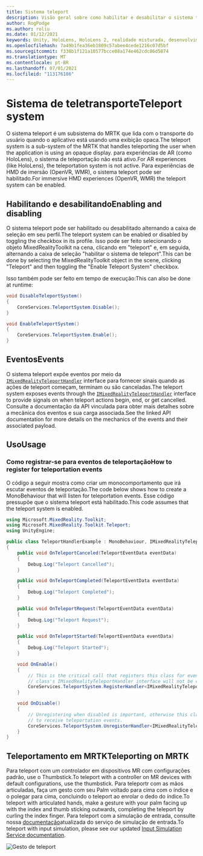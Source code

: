 ```yaml
---
title: Sistema teleport
description: Visão geral sobre como habilitar e desabilitar o sistema teleport no MRTK
author: RogPodge
ms.author: roliu
ms.date: 01/12/2021
keywords: Unity, HoloLens, HoloLens 2, realidade misturada, desenvolvimento, MRTK, sistema Teleport,
ms.openlocfilehash: 7a49b1fea36eb1809c57abee4cede1216c07d5bf
ms.sourcegitcommit: f338b1f121a10577bcce08a174e462cdc86d5874
ms.translationtype: MT
ms.contentlocale: pt-BR
ms.lasthandoff: 07/01/2021
ms.locfileid: "113176186"
---
```

# <a name="teleport-system"></a><span data-ttu-id="23894-104">Sistema de teletransporte</span><span class="sxs-lookup"><span data-stu-id="23894-104">Teleport system</span></span>

<span data-ttu-id="23894-105">O sistema teleport é um subsistema do MRTK que lida com o transporte do usuário quando o aplicativo está usando uma exibição opaca.</span><span class="sxs-lookup"><span data-stu-id="23894-105">The teleport system is a sub-system of the MRTK that handles teleporting the user when the application is using an opaque display.</span></span> <span data-ttu-id="23894-106">para experiências de AR (como HoloLens), o sistema de teleportação não está ativo.</span><span class="sxs-lookup"><span data-stu-id="23894-106">For AR experiences (like HoloLens), the teleportation system is not active.</span></span> <span data-ttu-id="23894-107">Para experiências de HMD de imersão (OpenVR, WMR), o sistema teleport pode ser habilitado.</span><span class="sxs-lookup"><span data-stu-id="23894-107">For immersive HMD experiences (OpenVR, WMR) the teleport system can be enabled.</span></span>

## <a name="enabling-and-disabling"></a><span data-ttu-id="23894-108">Habilitando e desabilitando</span><span class="sxs-lookup"><span data-stu-id="23894-108">Enabling and disabling</span></span>

<span data-ttu-id="23894-109">O sistema teleport pode ser habilitado ou desabilitado alternando a caixa de seleção em seu perfil.</span><span class="sxs-lookup"><span data-stu-id="23894-109">The teleport system can be enabled or disabled by toggling the checkbox in its profile.</span></span>
<span data-ttu-id="23894-110">Isso pode ser feito selecionando o objeto MixedRealityToolkit na cena, clicando em "teleport" e, em seguida, alternando a caixa de seleção "habilitar o sistema de teleport".</span><span class="sxs-lookup"><span data-stu-id="23894-110">This can be done by selecting the MixedRealityToolkit object in the scene, clicking "Teleport" and then toggling the "Enable Teleport System" checkbox.</span></span>

<span data-ttu-id="23894-111">Isso também pode ser feito em tempo de execução:</span><span class="sxs-lookup"><span data-stu-id="23894-111">This can also be done at runtime:</span></span>

```c#
void DisableTeleportSystem()
{
    CoreServices.TeleportSystem.Disable();
}

void EnableTeleportSystem()
{
    CoreServices.TeleportSystem.Enable();
}
```

## <a name="events"></a><span data-ttu-id="23894-112">Eventos</span><span class="sxs-lookup"><span data-stu-id="23894-112">Events</span></span>

<span data-ttu-id="23894-113">O sistema teleport expõe eventos por meio da [`IMixedRealityTeleportHandler`](xref:Microsoft.MixedReality.Toolkit.Teleport.IMixedRealityTeleportHandler) interface para fornecer sinais quando as ações de teleport começam, terminam ou são canceladas.</span><span class="sxs-lookup"><span data-stu-id="23894-113">The teleport system exposes events through the [`IMixedRealityTeleportHandler`](xref:Microsoft.MixedReality.Toolkit.Teleport.IMixedRealityTeleportHandler) interface to provide signals on when teleport actions begin, end, or get cancelled.</span></span>
<span data-ttu-id="23894-114">Consulte a documentação da API vinculada para obter mais detalhes sobre a mecânica dos eventos e sua carga associada.</span><span class="sxs-lookup"><span data-stu-id="23894-114">See the linked API documentation for more details on the mechanics of the events and their associated payload.</span></span>

## <a name="usage"></a><span data-ttu-id="23894-115">Uso</span><span class="sxs-lookup"><span data-stu-id="23894-115">Usage</span></span>

### <a name="how-to-register-for-teleportation-events"></a><span data-ttu-id="23894-116">Como registrar-se para eventos de teleportação</span><span class="sxs-lookup"><span data-stu-id="23894-116">How to register for teleportation events</span></span>

<span data-ttu-id="23894-117">O código a seguir mostra como criar um monocomportamento que irá escutar eventos de teleportação.</span><span class="sxs-lookup"><span data-stu-id="23894-117">The code below shows how to create a MonoBehaviour that will listen for teleportation events.</span></span> <span data-ttu-id="23894-118">Esse código pressupõe que o sistema teleport está habilitado.</span><span class="sxs-lookup"><span data-stu-id="23894-118">This code assumes that the teleport system is enabled.</span></span>

```c#
using Microsoft.MixedReality.Toolkit;
using Microsoft.MixedReality.Toolkit.Teleport;
using UnityEngine;

public class TeleportHandlerExample : MonoBehaviour, IMixedRealityTeleportHandler
{
    public void OnTeleportCanceled(TeleportEventData eventData)
    {
        Debug.Log("Teleport Cancelled");
    }

    public void OnTeleportCompleted(TeleportEventData eventData)
    {
        Debug.Log("Teleport Completed");
    }

    public void OnTeleportRequest(TeleportEventData eventData)
    {
        Debug.Log("Teleport Request");
    }

    public void OnTeleportStarted(TeleportEventData eventData)
    {
        Debug.Log("Teleport Started");
    }

    void OnEnable()
    {
        // This is the critical call that registers this class for events. Without this
        // class's IMixedRealityTeleportHandler interface will not be called.
        CoreServices.TeleportSystem.RegisterHandler<IMixedRealityTeleportHandler>(this);
    }

    void OnDisable()
    {
        // Unregistering when disabled is important, otherwise this class will continue
        // to receive teleportation events.
        CoreServices.TeleportSystem.UnregisterHandler<IMixedRealityTeleportHandler>(this);
    }
}
```

## <a name="teleporting-on-mrtk"></a><span data-ttu-id="23894-119">Teleportamento em MRTK</span><span class="sxs-lookup"><span data-stu-id="23894-119">Teleporting on MRTK</span></span>

<span data-ttu-id="23894-120">Para teleport com um controlador em dispositivos MR com configurações padrão, use o Thumbstick.</span><span class="sxs-lookup"><span data-stu-id="23894-120">To teleport with a controller on MR devices with default configurations, use the thumbstick.</span></span> <span data-ttu-id="23894-121">Para teleportr com as mãos articuladas, faça um gesto com seu Palm voltado para cima com o índice e o polegar para cima, concluindo o teleport ao enrolar o dedo do índice.</span><span class="sxs-lookup"><span data-stu-id="23894-121">To teleport with articulated hands, make a gesture with your palm facing up with the index and thumb sticking outwards, completing the teleport by curling the index finger.</span></span> <span data-ttu-id="23894-122">Para teleport com a simulação de entrada, consulte nossa [documentação](../input-simulation/input-simulation-service.md)atualizada do serviço de simulação de entrada.</span><span class="sxs-lookup"><span data-stu-id="23894-122">To teleport with input simulation, please see our updated [Input Simulation Service documentation](../input-simulation/input-simulation-service.md).</span></span>

  ![Gesto de teleport](../images/teleport/handteleport.gif)
